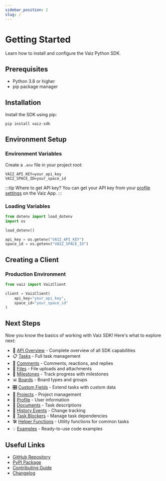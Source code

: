 ```yaml
---
sidebar_position: 2
slug: /
---
```


# Getting Started

Learn how to install and configure the Vaiz Python SDK.

## Prerequisites

- Python 3.8 or higher
- pip package manager

## Installation

Install the SDK using pip:

```bash
pip install vaiz-sdk
```

## Environment Setup

### Environment Variables

Create a `.env` file in your project root:

```env
VAIZ_API_KEY=your_api_key
VAIZ_SPACE_ID=your_space_id
```

:::tip Where to get API key?
You can get your API key from your [profile settings](https://app.vaiz.com/settings/api-tokens) on the Vaiz App.
:::

### Loading Variables

```python
from dotenv import load_dotenv
import os

load_dotenv()

api_key = os.getenv("VAIZ_API_KEY")
space_id = os.getenv("VAIZ_SPACE_ID")
```

## Creating a Client

### Production Environment

```python
from vaiz import VaizClient

client = VaizClient(
    api_key="your_api_key",
    space_id="your_space_id"
)
```

## Next Steps

Now you know the basics of working with Vaiz SDK! Here's what to explore next:

- 📖 [API Overview](./api/overview) - Complete overview of all SDK capabilities
- 📋 [Tasks](./api/tasks) - Full task management
- 💬 [Comments](./api/comments) - Comments, reactions, and replies
- 📁 [Files](./api/files) - File uploads and attachments
- 🎯 [Milestones](./api/milestones) - Track progress with milestones
- 📊 [Boards](./api/boards) - Board types and groups
- 🎛️ [Custom Fields](./api/custom-fields) - Extend tasks with custom data
- 📂 [Projects](./api/projects) - Project management
- 👤 [Profile](./api/profile) - User information
- 📝 [Documents](./api/documents) - Task descriptions
- 📜 [History Events](./api/history) - Change tracking
- 🔗 [Task Blockers](./api/blockers) - Manage task dependencies
- 🛠️ [Helper Functions](./api/helpers) - Utility functions for common tasks
- 💡 [Examples](./examples) - Ready-to-use code examples

## Useful Links

- [GitHub Repository](https://github.com/vaizcom/vaiz-python-sdk)
- [PyPI Package](https://pypi.org/project/vaiz-sdk/)
- [Contributing Guide](https://github.com/vaizcom/vaiz-python-sdk/blob/main/CONTRIBUTING.md)
- [Changelog](https://github.com/vaizcom/vaiz-python-sdk/blob/main/CHANGELOG.md)

